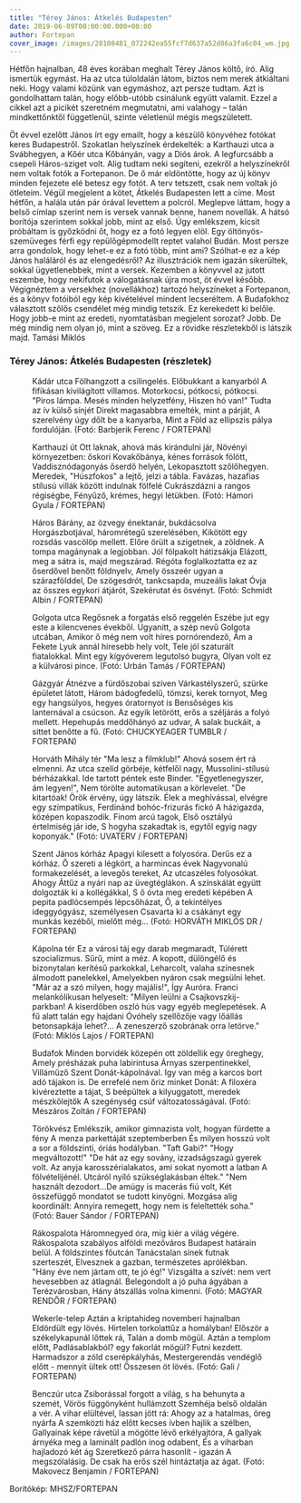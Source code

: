 ```yaml
---
title: "Térey János: Átkelés Budapesten"
date: 2019-06-09T00:00:00.000+00:00
author: Fortepan
cover_image: /images/28108481_072242ea55fcf7d637a52d86a3fa6c04_wm.jpg
---
```


Hétfőn hajnalban, 48 éves korában meghalt Térey János költő, író. Alig ismertük egymást. Ha az utca túloldalán látom, biztos nem merek átkiáltani neki. Hogy valami közünk van egymáshoz, azt persze tudtam. Azt is gondolhattam talán, hogy előbb-utóbb csinálunk együtt valamit. Ezzel a cikkel azt a picikét szeretném megmutatni, ami valahogy – talán mindkettőnktől függetlenül, szinte véletlenül mégis megszületett.

Öt évvel ezelőtt János írt egy emailt, hogy a készülő könyvéhez fotókat keres Budapestről. Szokatlan helyszínek érdekelték: a Karthauzi utca a Svábhegyen, a Kőér utca Kőbányán, vagy a Diós árok. A legfurcsább a csepeli Háros-sziget volt. Alig tudtam neki segíteni, ezekről a helyszínekről nem voltak fotók a Fortepanon. De ő már eldöntötte, hogy az új könyv minden fejezete elé betesz egy fotót. A terv tetszett, csak nem voltak jó ötleteim. Végül megjelent a kötet, Átkelés Budapesten lett a címe. Most hétfőn, a halála után pár órával levettem a polcról. Meglepve láttam, hogy a belső címlap szerint nem is versek vannak benne, hanem novellák. A hátsó borítója szerintem sokkal jobb, mint az első. Úgy emlékszem, kicsit próbáltam is győzködni őt, hogy ez a fotó legyen elöl. Egy öltönyös-szemüveges férfi egy repülőgépmodellt reptet valahol Budán. Most persze arra gondolok, hogy lehet-e ez a fotó több, mint ami? Szólhat-e ez a kép János haláláról és az elengedésről? Az illusztrációk nem igazán sikerültek, sokkal ügyetlenebbek, mint a versek. Kezemben a könyvvel az jutott eszembe, hogy nekifutok a válogatásnak újra most, öt évvel később. Végignéztem a versekhez (novellákhoz) tartozó helyszíneket a Fortepanon, és a könyv fotóiból egy kép kivételével mindent lecseréltem. A Budafokhoz választott szőlős csendélet még mindig tetszik. Ez kerekedett ki belőle. Hogy jobb-e mint az eredeti, nyomtatásban megjelent sorozat? Jobb. De még mindig nem olyan jó, mint a szöveg. Ez a rövidke részletekből is látszik majd. Tamási Miklós

### Térey János: Átkelés Budapesten (részletek)

<figure>
<img src="/images/28108447_060fa295ca6f3f081259b59e0ffae48c_wm.jpg" alt="" />
<figcaption>Kádár utca Fölhangzott a csilingelés. Előbukkant a kanyarból A fifikásan kivilágított villamos. Motorkocsi, pótkocsi, pótkocsi. "Piros lámpa. Mesés minden helyzetfény, Hiszen hó van!" Tudta az ív külső sínjét Direkt magasabbra emelték, mint a párját, A szerelvény úgy dőlt be a kanyarba, Mint a Föld az ellipszis pálya fordulóján. (Fotó: Barbjerik Ferenc / FORTEPAN)</figcaption>
</figure>

<figure>
<img src="/images/28108449_7efc674d27892d48b3a399a96f496ba5_wm.jpg" alt="" />
<figcaption>Karthauzi út Ott laknak, ahová más kirándulni jár, Növényi környezetben: őskori Kovakőbánya, kénes források fölött, Vaddisznódagonyás őserdő helyén, Lekopasztott szőlőhegyen. Meredek, "Húszfokos" a lejtő, jelzi a tábla. Favázas, hazafias stílusú villák között indulnak fölfelé Cukrászdázni a rangos régiségbe, Fényűző, krémes, hegyi létükben. (Fotó: Hámori Gyula / FORTEPAN)</figcaption>
</figure>

<figure>
<img src="/images/28108445_08e5d02f05ba5128e91e5e4b9505cc51_wm.jpg" alt="" />
<figcaption>Háros Bárány, az özvegy énektanár, bukdácsolva Horgászbotjával, háromrétegű szerelésében, Kikötött egy rozsdás vascölöp mellett. Előre örült a szigetnek, a zöldnek. A tompa magánynak a legjobban. Jól fölpakolt hátizsákja Elázott, meg a sátra is, majd megszárad. Régóta foglalkoztatta ez az őserdővel benőtt földnyelv, Amely összeér ugyan a szárazfölddel, De szögesdrót, tankcsapda, muzeális lakat Óvja az összes egykori átjárót, Szekérutat és ösvényt. (Fotó: Schmidt Albin / FORTEPAN)</figcaption>
</figure>

<figure>
<img src="/images/28108461_1d3075b64ad9361f9d1e6d83b9c5762e_wm.jpg" alt="" />
<figcaption>Golgota utca Regősnek a forgatás első reggelén Eszébe jut egy este a kilencvenes évekből. Ugyanitt, a szép nevű Golgota utcában, Amikor ő még nem volt híres pornórendező, Ám a Fekete Lyuk annál híresebb hely volt, Tele jól szaturált fiatalokkal. Mint egy kígyóverem legutolsó bugyra, Olyan volt ez a külvárosi pince. (Fotó: Urbán Tamás / FORTEPAN)</figcaption>
</figure>

<figure>
<img src="/images/28108451_3f0c20ef861c4ecdf3fb6c21a18817c8_wm.jpg" alt="" />
<figcaption>Gázgyár Átnézve a fürdőszobai szíven Várkastélyszerű, szürke épületet látott, Három bádogfedelű, tömzsi, kerek tornyot, Meg egy hangsúlyos, hegyes óratornyot is Bensőséges kis lanternával a csúcson. Az egyik letörött, erős a széljárás a folyó mellett. Hepehupás meddőhányó az udvar, A salak buckáit, a sittet benőtte a fű. (Fotó: CHUCKYEAGER TUMBLR / FORTEPAN)</figcaption>
</figure>

<figure>
<img src="/images/28108457_2185d0811a1bd9742d5d019524da9fae_wm.jpg" alt="" />
<figcaption>Horváth Mihály tér "Ma lesz a filmklub!" Ahová sosem ért rá elmenni. Az utca szelíd görbéje, kétfelől nagy, Mussolini-stílusú bérházakkal. Ide tartott péntek este Binder. "Egyetlenegyszer, ám legyen!", Nem törölte automatikusan a körlevelet. "De kitartóak! Örök érvény, úgy látszik. Élek a meghívással, elvégre egy szimpatikus, Ferdinánd bohóc-frizurás fickó A házigazda, középen kopaszodik. Finom arcú tagok, Első osztályú értelmiség jár ide, S hogyha szakadtak is, egytől egyig nagy koponyák." (Fotó: UVATERV / FORTEPAN)</figcaption>
</figure>

<figure>
<img src="/images/28108459_cf50ff4391caa5da36396ecc87570201_wm.jpg" alt="" />
<figcaption>Szent János kórház Apagyi kilesett a folyosóra. Derűs ez a kórház. Ő szereti a légkört, a harmincas évek Nagyvonalú formakezelését, a levegős tereket, Az utcaszéles folyosókat. Ahogy Áttűz a nyári nap az üvegtéglákon. A színskálát együtt dolgozták ki a kollégákkal, S ő óvta meg eredeti képében A pepita padlócsempés lépcsőházat, Ő, a tekintélyes ideggyógyász, személyesen Csavarta ki a csákányt egy munkás kezéből, mielőtt még... (Fotó: HORVÁTH MIKLÓS DR / FORTEPAN)</figcaption>
</figure>

<figure>
<img src="/images/28108455_79d5b1044480e2c01608075487678e8a_wm.jpg" alt="" />
<figcaption>Kápolna tér Ez a városi táj egy darab megmaradt, Túlérett szocializmus. Sűrű, mint a méz. A kopott, dülöngélő és bizonytalan kerítésű parkokkal, Leharcolt, valaha színesnek álmodott panelekkel, Amelyekben nyáron csak megsülni lehet. "Már az a szó milyen, hogy majális!", Így Auróra. Franci melankólikusan helyeselt: "Milyen leülni a Csajkovszkij-parkban! A kiserdőben oszló hús vagy egyéb meglepetések. A fű alatt talán egy hajdani Óvóhely szellőzője vagy lőállás betonsapkája lehet?... A zeneszerző szobrának orra letörve." (Fotó: Miklós Lajos / FORTEPAN)</figcaption>
</figure>

<figure>
<img src="/images/28108463_45bafe7f5f4084b65a60637a1d4f158a_wm.jpg" alt="" />
<figcaption>Budafok Minden borvidék közepén ott zöldellik egy öreghegy, Amely présházak puha labirintusa Árnyas szerpentinekkel, Villáműző Szent Donát-kápolnával. Igy van még a karcos bort adó tájakon is. De errefelé nem őriz minket Donát: A filoxéra kivéreztette a tájat, S beépültek a kilyuggatott, meredek mészkőlejtők A szegénység csúf változatosságával. (Fotó: Mészáros Zoltán / FORTEPAN)</figcaption>
</figure>

<figure>
<img src="/images/28108453_bc5b4053e943ea4e0da36ae0c317b809_wm.jpg" alt="" />
<figcaption>Törökvész Emlékszik, amikor gimnazista volt, hogyan fürdette a fény A menza parkettáját szeptemberben És milyen hosszú volt a sor a földszinti, óriás hodályban. "Taft Gabi?" "Hogy megváltozott!" "De hát az egy sovány, izzadságszagú gyerek volt. Az anyja karosszérialakatos, ami sokat nyomott a latban A fölvételijénél. Utcáról nyíló szükséglakásban éltek." "Nem használt dezodort...De amúgy is macerás fiú volt, Két összefüggő mondatot se tudott kinyögni. Mozgása alig koordinált: Annyira remegett, hogy nem is feleltették soha." (Fotó: Bauer Sándor / FORTEPAN)</figcaption>
</figure>

<figure>
<img src="/images/28108479_edbe5a2003b5059f6632b237da198841_wm.jpg" alt="" />
<figcaption>Rákospalota Háromnegyed óra, míg kiér a világ végére. Rákospalota szabályos alföldi mezőváros Budapest határain belül. A földszintes főutcán Tanácstalan sínek futnak szerteszét, Elvesznek a gazban, természetes aprólékban. "Hány éve nem jártam ott, te jó ég!" Vizsgálta a szívét: nem vert hevesebben az átlagnál. Belegondolt a jó puha ágyában a Terézvárosban, Hány átszállás volna kimenni. (Fotó: MAGYAR RENDŐR / FORTEPAN)</figcaption>
</figure>

<figure>
<img src="/images/28108465_a8afda03c34e4c2e966e6e07cab364f1_wm.jpg" alt="" />
<figcaption>Wekerle-telep Aztán a kriptahideg novemberi hajnalban Eldördült egy lövés. Hirtelen torkolattűz a homályban! Először a székelykapunál lőttek rá, Talán a domb mögül. Aztán a templom előtt, Padlásablakból? egy fakorlát mögül? Futni kezdett. Harmadszor a zöld cserépkályhás, Mestergerendás vendéglő előtt - mennyit ültek ott! Összesen öt lövés. (Fotó: Gali / FORTEPAN)</figcaption>
</figure>

<figure>
<img src="/images/28108467_60e117d5745f89a5f2f388b3ecf609f3_wm.jpg" alt="" />
<figcaption>Benczúr utca Zsiborással forgott a világ, s ha behunyta a szemét, Vörös függönyként hullámzott Szemhéja belső oldalán a vér. A vihar elültével, lassan jött rá: Ahogy az a hatalmas, öreg nyárfa A szemközti ház előtt kecses ívben hajlik a szélben, Gallyainak képe rávetül a mögötte lévő erkélyajtóra, A gallyak árnyéka meg a laminált padlón inog odabent, És a viharban hajladozó két ág Szeretkező párra hasonlít - igazán A megszólalásig. De csak ha erős szél hintáztatja az ágat. (Fotó: Makovecz Benjamin / FORTEPAN)</figcaption>
</figure>

Borítókép: MHSZ/FORTEPAN
